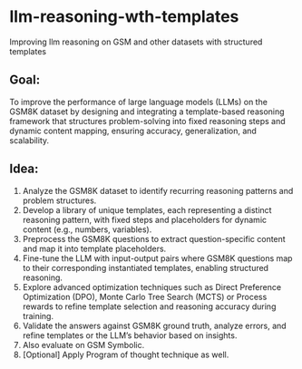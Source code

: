 # llm-reasoning-wth-templates
Improving llm reasoning on GSM and other datasets with structured templates 

## Goal:
To improve the performance of large language models (LLMs) on the GSM8K dataset by designing and integrating a template-based reasoning framework that structures problem-solving into fixed reasoning steps and dynamic content mapping, ensuring accuracy, generalization, and scalability.

## Idea:
1. Analyze the GSM8K dataset to identify recurring reasoning patterns and problem structures.
2. Develop a library of unique templates, each representing a distinct reasoning pattern, with fixed steps and placeholders for dynamic content (e.g., numbers, variables).
3. Preprocess the GSM8K questions to extract question-specific content and map it into template placeholders.
4. Fine-tune the LLM with input-output pairs where GSM8K questions map to their corresponding instantiated templates, enabling structured reasoning.
5. Explore advanced optimization techniques such as Direct Preference Optimization (DPO), Monte Carlo Tree Search (MCTS) or Process rewards to refine template selection and reasoning accuracy during training.
6. Validate the answers against GSM8K ground truth, analyze errors, and refine templates or the LLM’s behavior based on insights.
7. Also evaluate on GSM Symbolic.
8. [Optional] Apply Program of thought technique as well.
